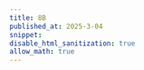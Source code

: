 ```yaml
---
title: 8B
published_at: 2025-3-04
snippet: 
disable_html_sanitization: true
allow_math: true
---
```

